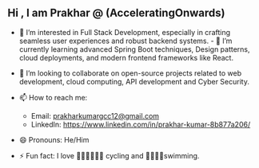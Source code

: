 ## Hi , I am Prakhar @ (AcceleratingOnwards)

- 👀 I’m interested in Full Stack Development, especially in crafting seamless user experiences and robust backend systems. - 🌱 I’m currently learning advanced Spring Boot techniques, Design patterns, cloud deployments, and modern frontend frameworks like React.
- 💞️ I’m looking to collaborate on open-source projects related to web development, cloud computing, API development and Cyber Security.
- 📫 How to reach me:
  - Email: prakharkumargcc12@gmail.com
  - LinkedIn: https://www.linkedin.com/in/prakhar-kumar-8b877a206/
 
- 😄 Pronouns: He/Him
- ⚡ Fun fact: I love 🚴‍♂️🚴‍♀️🚴‍♂️ cycling and 🏊‍♂️🏊‍♀swimming.



